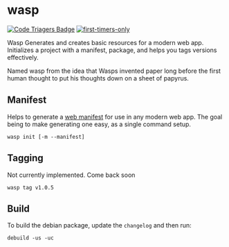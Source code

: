 wasp
======

[![Code Triagers Badge](https://www.codetriage.com/devinmatte/wasp/badges/users.svg)](https://www.codetriage.com/devinmatte/wasp)
[![first-timers-only](http://img.shields.io/badge/first--timers--only-friendly-blue.svg)](http://www.firsttimersonly.com/)

Wasp Generates and creates basic resources for a modern web app. 
Initializes a project with a manifest, package, and helps you tags versions effectively.

Named wasp from the idea that Wasps invented paper long before the first human thought to put his thoughts down on a sheet of papyrus.

Manifest
--------
Helps to generate a [web manifest](https://developer.mozilla.org/en-US/docs/Web/Manifest) for use in any modern web app. The goal being to make generating one easy, as a single command setup.
```
wasp init [-m --manifest]
```

Tagging
-------
Not currently implemented. Come back soon
```
wasp tag v1.0.5
```

Build
-----
To build the debian package, update the `changelog` and then run:
```
debuild -us -uc
```